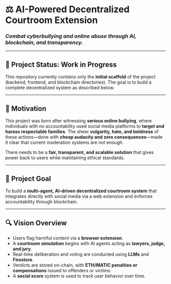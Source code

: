 # ⚖️ AI-Powered Decentralized Courtroom Extension

### _Combat cyberbullying and online abuse through AI, blockchain, and transparency._

---

## 🚧 Project Status: Work in Progress

This repository currently contains only the **initial scaffold** of the project (backend, frontend, and blockchain directories). The goal is to build a complete decentralized system as described below.

---

## 🧠 Motivation

This project was born after witnessing **serious online bullying**, where individuals with no accountability used social media platforms to **target and harass respectable families**. The sheer **vulgarity, hate, and boldness** of these actions—done with **cheap audacity and zero consequences**—made it clear that current moderation systems are not enough.

There needs to be a **fair, transparent, and scalable solution** that gives power back to users while maintaining ethical standards.

---

## 🎯 Project Goal

To build a **multi-agent, AI-driven decentralized courtroom system** that integrates directly with social media via a web extension and enforces accountability through blockchain.

---

## 🔍 Vision Overview

- Users flag harmful content via a **browser extension**.
- A **courtroom simulation** begins with AI agents acting as **lawyers, judge, and jury**.
- Real-time deliberation and voting are conducted using **LLMs** and **Firestore**.
- Verdicts are stored on-chain, with **ETH/MATIC penalties or compensations** issued to offenders or victims.
- A **social score** system is used to track user behavior over time.




